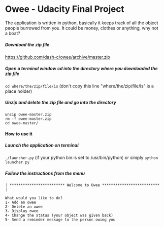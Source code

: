 Owee - Udacity Final Project
====

The application is written in python, basically it keeps track of all the object people burrowed from you.
It could be money, clothes or anything, why not a boat?


##### Download the zip file 
https://github.com/dash-c/owee/archive/master.zip

##### Open a terminal window cd into the directory where you downloaded the zip file

`cd where/the/zip/file/is` (don't copy this line "where/the/zip/file/is" is a place holder)

##### Unzip and delete the zip file and go into the directory
```
unzip owee-master.zip
rm -f owee-master.zip
cd owee-master/
```


#### How to use it

##### Launch the application on terminal


`./launcher.py` (if your python bin is set to /usr/bin/python) or simply 
`python launcher.py`


##### Follow the instructions from the menu
```
| ************************* Welcome to Owee ************************** |
                                                                      
What would you like to do?
1- Add an owee
2- Delete an owee
3- Display owee
4- Change the status (your object was given back)
5- Send a reminder message to the person owing you
```



